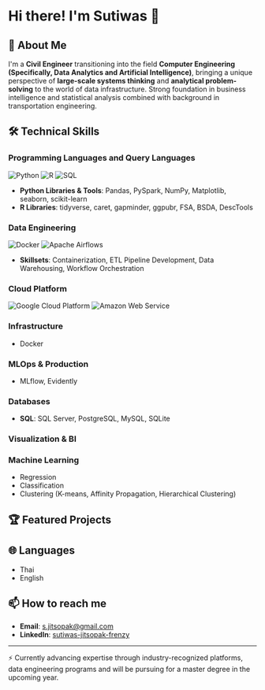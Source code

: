# Hi there! I'm Sutiwas 👋

## 🚀 About Me

I'm a **Civil Engineer** transitioning into the field **Computer Engineering (Specifically, Data Analytics and Artificial Intelligence)**, bringing a unique perspective of **large-scale systems thinking** and **analytical problem-solving** to the world of data infrastructure. Strong foundation in business intelligence and statistical analysis combined with background in transportation engineering.

## 🛠️ Technical Skills
### Programming Languages and Query Languages
![Python](https://img.shields.io/badge/-Python-3776AB?style=flat-square&logo=python&logoColor=white)
![R](https://img.shields.io/badge/-R-276DC3?style=flat-square&logo=r&logoColor=white)
![SQL](https://img.shields.io/badge/-SQL-4479A1?style=flat-square&logo=mysql&logoColor=white)

- **Python Libraries & Tools**: Pandas, PySpark, NumPy, Matplotlib, seaborn, scikit-learn
- **R Libraries**: tidyverse, caret, gapminder, ggpubr, FSA, BSDA, DescTools

### Data Engineering
![Docker](https://img.shields.io/badge/-Docker-2496ED?style=flat-square&logo=docker&logoColor=white)
![Apache Airflows](https://img.shields.io/badge/-Apache%20Airflow-017CEE?style=flat-square&logo=apache-airflow&logoColor=white)
- **Skillsets**: Containerization, ETL Pipeline Development, Data Warehousing, Workflow Orchestration

### Cloud Platform
![Google Cloud Platform](https://img.shields.io/badge/-Google%20Cloud-4285F4?style=flat-square&logo=google-cloud&logoColor=white)
![Amazon Web Service](https://img.shields.io/badge/-AWS-232F3E?style=flat-square&logo=amazon-aws&logoColor=Brown)

### Infrastructure
- Docker

### MLOps & Production
- MLflow, Evidently

### Databases
- **SQL**: SQL Server, PostgreSQL, MySQL, SQLite

### Visualization & BI

### Machine Learning
- Regression
- Classification
- Clustering (K-means, Affinity Propagation, Hierarchical Clustering)

## 🏆 Featured Projects



## 🌐 Languages
- Thai
- English

## 📫 How to reach me
- **Email**: s.jitsopak@gmail.com
- **LinkedIn**: [sutiwas-jitsopak-frenzy](https://www.linkedin.com/in/sutiwas-jitsopak-frenzy/)
---
⚡ Currently advancing expertise through industry-recognized platforms, data engineering programs and will be pursuing for a master degree in the upcoming year.
